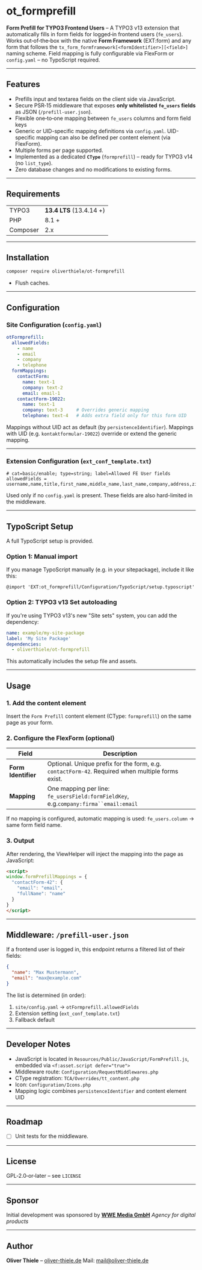 
# ot_formprefill

**Form Prefill for TYPO3 Frontend Users** – A TYPO3 v13 extension that automatically fills in form fields for logged‑in frontend users (`fe_users`).
Works out‑of‑the‑box with the native **Form Framework** (EXT:form) and any form that follows the `tx_form_formframework[<formIdentifier>][<field>]` naming scheme.
Field mapping is fully configurable via FlexForm or `config.yaml` – no TypoScript required.

---

## Features

- Prefills input and textarea fields on the client side via JavaScript.
- Secure PSR‑15 middleware that exposes **only whitelisted `fe_users` fields** as JSON (`/prefill-user.json`).
- Flexible one‑to‑one mapping between `fe_users` columns and form field keys
- Generic or UID-specific mapping definitions via `config.yaml`.
 UID-specific mapping can also be defined per content element (via FlexForm).
- Multiple forms per page supported.
- Implemented as a dedicated **`CType`** (`formprefill`) – ready for TYPO3 v14 (no `list_type`).
- Zero database changes and no modifications to existing forms.

---

## Requirements

|          |                             |
|----------|-----------------------------|
| TYPO3    | **13.4 LTS** (13.4.14 +) |
| PHP      | 8.1 +                    |
| Composer | 2.x                         |

---

## Installation

```bash
composer require oliverthiele/ot-formprefill
```

* Flush caches.

---

## Configuration

### Site Configuration (`config.yaml`)

```yaml
otFormprefill:
  allowedFields:
    - name
    - email
    - company
    - telephone
  formMappings:
    contactForm:
      name: text-1
      company: text-2
      email: email-1
    contactForm-19022:
      name: text-1
      company: text-3     # Overrides generic mapping
      telephone: text-4   # Adds extra field only for this form UID
```

Mappings without UID act as default (by `persistenceIdentifier`).
Mappings with UID (e.g. `kontaktformular-19022`) override or extend the generic mapping.

---

### Extension Configuration (`ext_conf_template.txt`)

```text
# cat=basic/enable; type=string; label=Allowed FE User fields
allowedFields = username,name,title,first_name,middle_name,last_name,company,address,zip,city,country,telephone,fax,email,www
```

Used only if no `config.yaml` is present. These fields are also hard-limited in the middleware.

---

## TypoScript Setup

A full TypoScript setup is provided.

### Option 1: Manual import

If you manage TypoScript manually (e.g. in your sitepackage), include it like this:

```typoscript
@import 'EXT:ot_formprefill/Configuration/TypoScript/setup.typoscript'
```

### Option 2: TYPO3 v13 Set autoloading

If you're using TYPO3 v13's new "Site sets" system, you can add the dependency:

```yaml
name: example/my-site-package
label: 'My Site Package'
dependencies:
  - oliverthiele/ot-formprefill
```

This automatically includes the setup file and assets.

---

## Usage

### 1. Add the content element

Insert the `Form Prefill` content element (CType: `formprefill`) on the same page as your form.

### 2. Configure the FlexForm (optional)

   | Field               | Description                                                                                      |
   |---------------------|--------------------------------------------------------------------------------------------------|
   | **Form Identifier** | Optional. Unique prefix for the form, e.g. `contactForm-42`. Required when multiple forms exist. |
   | **Mapping**         | One mapping per line: `fe_usersField:formFieldKey`, e.g.`company:firma``email:email`             |

If no mapping is configured, automatic mapping is used: `fe_users.column` → same form field name.

### 3. Output

After rendering, the ViewHelper will inject the mapping into the page as JavaScript:

```html
<script>
window.formPrefillMappings = {
  "contactForm-42": {
    "email": "email",
    "fullName": "name"
  }
}
</script>
```

---

## Middleware: `/prefill-user.json`

If a frontend user is logged in, this endpoint returns a filtered list of their fields:

```json
{
  "name": "Max Mustermann",
  "email": "max@example.com"
}
```

The list is determined (in order):

1. `site/config.yaml` → `otFormprefill.allowedFields`
2. Extension setting (`ext_conf_template.txt`)
3. Fallback default

---

## Developer Notes

- JavaScript is located in `Resources/Public/JavaScript/FormPrefill.js`, embedded via `<f:asset.script defer="true">`
- Middleware route: `Configuration/RequestMiddlewares.php`
- CType registration: `TCA/Overrides/tt_content.php`
- Icon: `Configuration/Icons.php`
- Mapping logic combines `persistenceIdentifier` and content element UID

---

## Roadmap

- [ ] Unit tests for the middleware.

---

## License

GPL‑2.0‑or‑later – see `LICENSE`

---

## Sponsor

Initial development was sponsored by
**[WWE Media GmbH](https://www.wwe-media.de/)**
*Agency for digital products*

---

## Author

**Oliver Thiele** – [oliver-thiele.de](https://www.oliver-thiele.de)
Mail: <mail@oliver-thiele.de>
